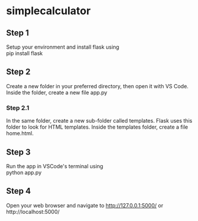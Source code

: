# simplecalculator
## Step 1 <br>
Setup your environment and install flask using <br>
pip install flask <br>
## Step 2 <br>
Create a new folder in your preferred directory, then open it with VS Code. Inside the folder, create a new file app.py <br>
### Step 2.1 <br>
In the same folder, create a new sub-folder called templates. Flask uses this folder to look for HTML templates. Inside the templates folder, create a file home.html. <br> 
## Step 3 <br>
Run the app in VSCode's terminal using <br>
python app.py
## Step 4 <br>
Open your web browser and navigate to http://127.0.0.1:5000/ or http://localhost:5000/ 
